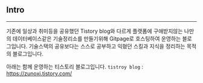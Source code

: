 
## Intro
---
기존에 일상과 취미등을 공유했던 Tistory blog와 다르게 플랫폼에 구애받지않는 나만의 데이터베이스같은 기술정리소를 만들기위해
Gitpage로 호스팅하여 운영하는 블로그입니다. 기술스택의 공유보다는 스스로 공부하고 익혔던 스킬과 지식을 정리하는 목적의 블로그입니다.

아래는 함께 운영하는 티스토리 블로그입니다.
`tistroy blog` : https://zunoxi.tistory.com/
